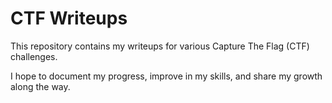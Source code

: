 # CTF Writeups

This repository contains my writeups for various Capture The Flag (CTF) challenges.

I hope to document my progress, improve in my skills, and share my growth along the way. 
